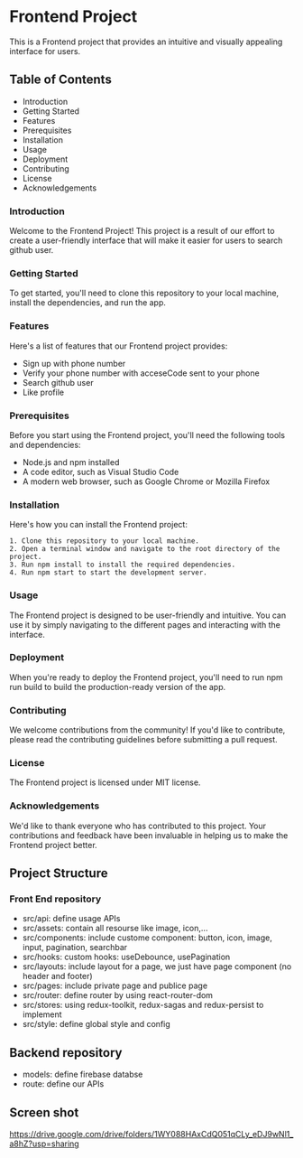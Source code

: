 
# Frontend Project

This is a Frontend project that provides an intuitive and visually appealing interface for users.

## Table of Contents
- Introduction
- Getting Started
- Features
- Prerequisites
- Installation
- Usage
- Deployment
- Contributing
- License
- Acknowledgements

### Introduction
Welcome to the Frontend Project! This project is a result of our effort to create a user-friendly interface that will make it easier for users to search github user.

### Getting Started
To get started, you'll need to clone this repository to your local machine, install the dependencies, and run the app.

### Features
Here's a list of features that our Frontend project provides:

- Sign up with phone number
- Verify your phone number with acceseCode sent to your phone
- Search github user
- Like profile

### Prerequisites
Before you start using the Frontend project, you'll need the following tools and dependencies:

- Node.js and npm installed
- A code editor, such as Visual Studio Code
- A modern web browser, such as Google Chrome or Mozilla Firefox

### Installation
Here's how you can install the Frontend project:

    1. Clone this repository to your local machine.
    2. Open a terminal window and navigate to the root directory of the project.
    3. Run npm install to install the required dependencies.
    4. Run npm start to start the development server.

### Usage
The Frontend project is designed to be user-friendly and intuitive. You can use it by simply navigating to the different pages and interacting with the interface.

### Deployment
When you're ready to deploy the Frontend project, you'll need to run npm run build to build the production-ready version of the app.

### Contributing
We welcome contributions from the community! If you'd like to contribute, please read the contributing guidelines before submitting a pull request.

### License
The Frontend project is licensed under MIT license.

### Acknowledgements
We'd like to thank everyone who has contributed to this project. Your contributions and feedback have been invaluable in helping us to make the Frontend project better.

## Project Structure

### Front End repository

- src/api: define usage APIs
- src/assets: contain all resourse like image,  icon,...
- src/components: include custome component: button, icon, image, input, pagination, searchbar
- src/hooks: custom hooks: useDebounce, usePagination
- src/layouts: include layout for a page, we just have page component (no header and footer)
- src/pages: include private page and publice page
- src/router: define router by using react-router-dom 
- src/stores: using redux-toolkit, redux-sagas and redux-persist to implement
- src/style: define global style and config
## Backend repository
- models: define firebase databse
- route: define our APIs

## Screen shot
https://drive.google.com/drive/folders/1WY088HAxCdQ051qCLy_eDJ9wNl1_a8hZ?usp=sharing
